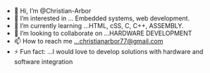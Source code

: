 - 👋 Hi, I’m @Christian-Arbor
- 👀 I’m interested in ... Embedded systems, web development.
- 🌱 I’m currently learning ...HTML, cSS, C, C++, ASSEMBLY.
- 💞️ I’m looking to collaborate on ...HARDWARE DEVELOPMENT
- 📫 How to reach me ...christianarbor77@gmail.com
- ⚡ Fun fact: ...I would love to develop solutions with hardware and
software integration

<!---
Christian-Arbor/Christian-Arbor is a ✨ special ✨ repository because its `README.md` (this file) appears on your GitHub profile.
You can click the Preview link to take a look at your changes.
--->
